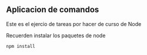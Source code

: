 ## Aplicacion de comandos

Este es el ejercio de tareas por hacer de curso de Node

Recuerden instalar los paquetes de node

````
npm install
````
